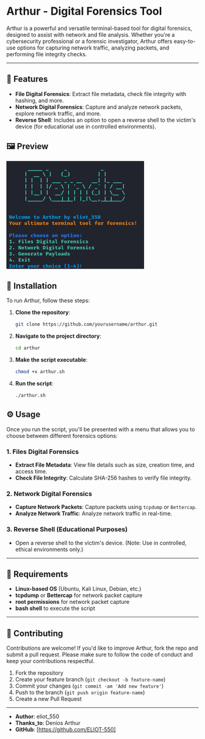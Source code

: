 # Arthur - Digital Forensics Tool

Arthur is a powerful and versatile terminal-based tool for digital forensics, designed to assist with network and file analysis. Whether you're a cybersecurity professional or a forensic investigator, Arthur offers easy-to-use options for capturing network traffic, analyzing packets, and performing file integrity checks.

---

## 🚀 Features

- **File Digital Forensics**: Extract file metadata, check file integrity with hashing, and more.
- **Network Digital Forensics**: Capture and analyze network packets, explore network traffic, and more.
- **Reverse Shell**: Includes an option to open a reverse shell to the victim's device (for educational use in controlled environments).
  
## 🖼️ Preview

![Arthur Screenshot](logo.png)

## 📂 Installation

To run Arthur, follow these steps:

1. **Clone the repository**:
    ```bash
    git clone https://github.com/yourusername/arthur.git
    ```

2. **Navigate to the project directory**:
    ```bash
    cd arthur
    ```

3. **Make the script executable**:
    ```bash
    chmod +x arthur.sh
    ```

4. **Run the script**:
    ```bash
    ./arthur.sh
    ```

## ⚙️ Usage

Once you run the script, you'll be presented with a menu that allows you to choose between different forensics options:

### 1. Files Digital Forensics
- **Extract File Metadata**: View file details such as size, creation time, and access time.
- **Check File Integrity**: Calculate SHA-256 hashes to verify file integrity.

### 2. Network Digital Forensics
- **Capture Network Packets**: Capture packets using `tcpdump` or `Bettercap`.
- **Analyze Network Traffic**: Analyze network traffic in real-time.

### 3. Reverse Shell (Educational Purposes)
- Open a reverse shell to the victim's device. (Note: Use in controlled, ethical environments only.)

---

## 🔧 Requirements

- **Linux-based OS** (Ubuntu, Kali Linux, Debian, etc.)
- **tcpdump** or **Bettercap** for network packet capture
- **root permissions** for network packet capture
- **bash shell** to execute the script

---


## 🙌 Contributing

Contributions are welcome! If you'd like to improve Arthur, fork the repo and submit a pull request. Please make sure to follow the code of conduct and keep your contributions respectful.

1. Fork the repository
2. Create your feature branch (`git checkout -b feature-name`)
3. Commit your changes (`git commit -am 'Add new feature'`)
4. Push to the branch (`git push origin feature-name`)
5. Create a new Pull Request

---

- **Author**: eliot_550
- **Thanks_to**: Denios Arthur
- **GitHub**: [https://github.com/ELIOT-550]
